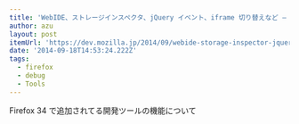 ```yaml
---
title: 'WebIDE、ストレージインスペクタ、jQuery イベント、iframe 切り替えなど – Firefox 開発ツール エピソード 34 | Mozilla Developer Street (modest)'
author: azu
layout: post
itemUrl: 'https://dev.mozilla.jp/2014/09/webide-storage-inspector-jquery-events-iframe-switcher-more-firefox-developer-tools-episode-34/'
date: '2014-09-18T14:53:24.222Z'
tags:
  - firefox
  - debug
  - Tools
---
```

Firefox 34 で追加されてる開発ツールの機能について
